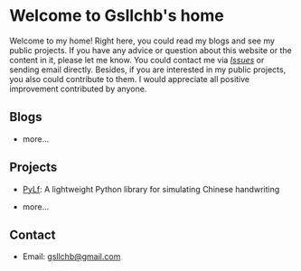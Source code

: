 # Welcome to Gsllchb's home

Welcome to my home! Right here, you could read my blogs and see my public projects. If you have any advice or question about this website or the content in it, please let me know. You could contact me via [*Issues*][issues] or sending email directly. Besides, if you are interested in my public projects, you also could contribute to them. I would appreciate all positive improvement contributed by anyone.

## Blogs

* more...

## Projects

* [PyLf][pylf-home]:
A lightweight Python library for simulating Chinese handwriting

* more...

## Contact

* Email: gsllchb@gmail.com

[issues]: https://github.com/Gsllchb/gsllchb.github.io/issues
[pylf-home]: https://gsllchb.github.io/PyLf/
